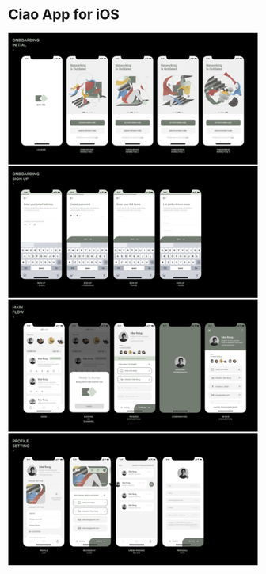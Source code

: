 # Ciao App for iOS

![Welcome](https://raw.githubusercontent.com/tjwio/Amiko-iOS/development/design/welcome.png)
![Signup](https://raw.githubusercontent.com/tjwio/Amiko-iOS/development/design/signup.png)
![Main](https://raw.githubusercontent.com/tjwio/Amiko-iOS/development/design/main.png)
![Profile](https://raw.githubusercontent.com/tjwio/Amiko-iOS/development/design/profile.png)
